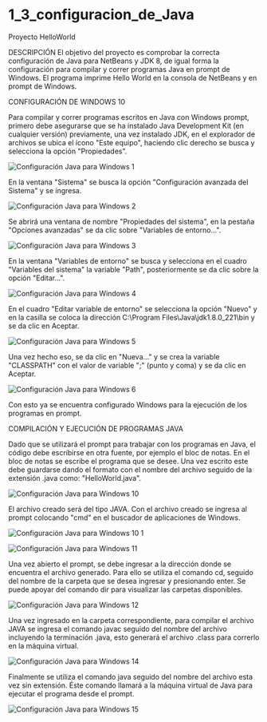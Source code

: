 # 1_3_configuracion_de_Java
Proyecto HelloWorld

DESCRIPCIÓN
El objetivo del proyecto es comprobar la correcta configuración de Java para NetBeans y JDK 8, de igual forma la configuración para compilar y correr programas Java en prompt de Windows.
El programa imprime Hello World en la consola de NetBeans y en prompt de Windows.

CONFIGURACIÓN DE WINDOWS 10

Para compilar y correr programas escritos en Java con Windows prompt, primero debe asegurarse que se ha instalado Java Development Kit (en cualquier versión) previamente, una vez instalado JDK, en el explorador de archivos se ubica el ícono "Este equipo", haciendo clic derecho se busca y selecciona la opción "Propiedades".

![Configuración Java para Windows 1](https://user-images.githubusercontent.com/54320247/63960930-38791100-ca55-11e9-8a89-56806ab3af65.jpg)

En la ventana "Sistema" se busca la opción "Configuración avanzada del Sistema" y se ingresa.

![Configuración Java para Windows 2](https://user-images.githubusercontent.com/54320247/63960938-40d14c00-ca55-11e9-8314-9bcca92a4b14.jpg)

Se abrirá una ventana de nombre "Propiedades del sistema", en la pestaña "Opciones avanzadas" se da clic sobre "Variables de entorno...".

![Configuración Java para Windows 3](https://user-images.githubusercontent.com/54320247/63960939-4169e280-ca55-11e9-9954-6662cc68dec4.jpg)

En la ventana "Variables de entorno" se busca y selecciona en el cuadro "Variables del sistema" la variable "Path", posteriormente se da clic sobre la opción "Editar...".

![Configuración Java para Windows 4](https://user-images.githubusercontent.com/54320247/63960940-4169e280-ca55-11e9-95a9-3f5dab2fa84d.jpg)

En el cuadro "Editar variable de entorno" se selecciona la opción "Nuevo" y en la casilla se coloca la dirección C:\Program Files\Java\jdk1.8.0_221\bin y se da clic en Aceptar.

![Configuración Java para Windows 5](https://user-images.githubusercontent.com/54320247/63960941-4169e280-ca55-11e9-80d3-b456ef5f3445.jpg)

Una vez hecho eso, se da clic en "Nueva..." y se crea la variable "CLASSPATH" con el valor de variable ";" (punto y coma) y se da clic en Aceptar.

![Configuración Java para Windows 6](https://user-images.githubusercontent.com/54320247/63960942-4169e280-ca55-11e9-883d-53b75e4fa45f.jpg)

Con esto ya se encuentra configurado Windows para la ejecución de los programas en prompt.

COMPILACIÓN Y EJECUCIÓN DE PROGRAMAS JAVA

Dado que se utilizará el prompt para trabajar con los programas en Java, el código debe escribirse en otra fuente, por ejemplo el bloc de notas.
En el bloc de notas se escribe el programa que se desee. Una vez escrito este debe guardarse dando el formato con el nombre del archivo seguido de la extensión .java como: "HelloWorld.java".

![Configuración Java para Windows 10](https://user-images.githubusercontent.com/54320247/63960945-42027900-ca55-11e9-88d3-34b6f7e15422.jpg)

El archivo creado será del tipo JAVA. Con el archivo creado se ingresa al prompt colocando "cmd" en el buscador de aplicaciones de Windows.

![Configuración Java para Windows 10 1](https://user-images.githubusercontent.com/54320247/63960944-42027900-ca55-11e9-915b-8f3a0c1b031b.jpg)

![Configuración Java para Windows 11](https://user-images.githubusercontent.com/54320247/63960946-42027900-ca55-11e9-87ca-20ca6807967a.jpg)

Una vez abierto el prompt, se debe ingresar a la dirección donde se encuentra el archivo generado. Para ello se utiliza el comando cd, seguido del nombre de la carpeta que se desea ingresar y presionando enter. Se puede apoyar del comando dir para visualizar las carpetas disponibles. 

![Configuración Java para Windows 12](https://user-images.githubusercontent.com/54320247/63960947-42027900-ca55-11e9-9002-642aaefa1621.jpg)

Una vez ingresado en la carpeta correspondiente, para compilar el archivo JAVA se ingresa el comando javac seguido del nombre del archivo incluyendo la terminación .java, esto generará el archivo .class para correrlo en la máquina virtual.

![Configuración Java para Windows 14](https://user-images.githubusercontent.com/54320247/63960951-429b0f80-ca55-11e9-9074-20ec41ea67b4.jpg)

Finalmente se utiliza el comando java seguido del nombre del archivo esta vez sin extensión. Éste comando llamará a la máquina virtual de Java para ejecutar el programa desde el prompt.

![Configuración Java para Windows 15](https://user-images.githubusercontent.com/54320247/63960952-429b0f80-ca55-11e9-92e0-45f4efb78259.jpg)
